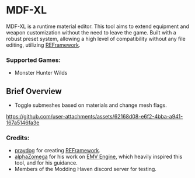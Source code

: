 # MDF-XL
MDF-XL is a runtime material editor. This tool aims to extend equipment and weapon customization without the need to leave the game. Built with a robust preset system, allowing a high level of compatibility without any file editing, utilizing [REFramework](https://github.com/praydog/REFramework).
### Supported Games:
- Monster Hunter Wilds

## Brief Overview
- Toggle submeshes based on materials and change mesh flags.

https://github.com/user-attachments/assets/62168d08-e6f2-4bba-a941-167a5146fa3e

### Credits:
- [praydog](https://github.com/praydog) for creating [REFramework](https://github.com/praydog/REFramework).
- [alphaZomega](https://github.com/alphazolam) for his work on [EMV Engine](https://github.com/alphazolam/EMV-Engine), which heavily inspired this tool, and for his guidance.
- Members of the Modding Haven discord server for testing.
